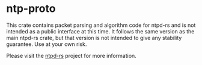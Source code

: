 # ntp-proto
This crate contains packet parsing and algorithm code for ntpd-rs and is not
intended as a public interface at this time. It follows the same version as the
main ntpd-rs crate, but that version is not intended to give any stability
guarantee. Use at your own risk.

Please visit the [ntpd-rs](https://github.com/pendulum-project/ntpd-rs) project
for more information.
